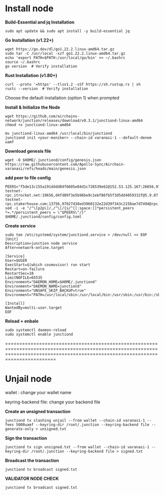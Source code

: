 # Install node
**Build-Essential and jq Installation**
```
sudo apt update && sudo apt install -y build-essential jq
```
**Go Installation (v1.22+)**
```
wget https://go.dev/dl/go1.22.2.linux-amd64.tar.gz  
sudo tar -C /usr/local -xzf go1.22.2.linux-amd64.tar.gz  
echo 'export PATH=$PATH:/usr/local/go/bin' >> ~/.bashrc  
source ~/.bashrc  
go version  # Verify installation  
```

**Rust Installation (v1.80+)**
```
curl --proto '=https' --tlsv1.2 -sSf https://sh.rustup.rs | sh 
rustc --version  # Verify installation  
```
Choose the default installation (option 1) when prompted

**Install & Initialize the Node**
```
wget https://github.com/airchains-network/junction/releases/download/v0.3.1/junctiond-linux-amd64  
chmod +x junctiond-linux-amd64
```

```
mv junctiond-linux-amd64 /usr/local/bin/junctiond  
junctiond init <your-moniker> --chain-id varanasi-1 --default-denom uamf
```

**Download genesis file**
```
wget -O $HOME/.junctiond/config/genesis.json https://raw.githubusercontent.com/Apollo-Sync/Airchain-varanasi/refs/heads/main/genesis.json
```

**add peer to file config**
```
PEERS="f5de13c155a191dddd84f6605e04d1c726539e62@152.53.125.167:26656,97027438ed3960132e22d39f343c2158ae7d749d@167.235.14.83:11956,491b207473ce92a8449af71954668f15ec492f16@37.221.198.137:26656,ad40b693a907181cad7f9db73ae7590206418d5e@65.109.84.33:26756,dd56c40aaf17f2d85debdce58fdd139e66a3d528@65.21.192.60:26656,79f26210777e84efb600bf776c32615a72675d9f@airchains-testnet-rpc.itrocket.net:19656,d4fd89f3e5b96be9c1ebf86fb5f3d5dd4059332f@5.9.87.231:36656,b107bf75ca12c4f5fa544390e27f8104b13c7f1b@airchains-testnet-rpc.stakerhouse.com:13756,97027438ed3960132e22d39f343c2158ae7d749d@rpc.airchains.aknodes.net:11956,3039c0c3ba5f12ffe632e84706b52e960f5da595@65.21.202.124:24656,fa83cc2c8ecc7625454b202368b9c7a366bddb91@116.202.150.231:26656,0b9bc2f3fc252e4c087ed495bdb43a372703fb8c@116.202.210.177:26656,5510914e1271930d8f21352e1d887c5e239f4041@144.76.106.228:26656,c0f3abcd838aeb72f6c7a1c817407bfe021547f3@135.181.139.249:26656,029c4e417a43e902575484af0076f1bcd4f664a6@65.108.199.62:29656,ca449bd16b6cfa4e4d6e06fb5eea9a049d58cdac@94.130.239.53:17656,b5d898c94fa206c0eeb130134299c8c4985faec8@65.21.85.184:26656,60cdaad35b5c203fc2c95af04226f4663128775c@148.251.235.130:24656,bb3560a4e8314317259d9a2c6bd7402111d38a1b@149.50.101.137:12356"
sed -i -e "/^\[p2p\]/,/^\[/{s/^[[:space:]]*persistent_peers *=.*/persistent_peers = \"$PEERS\"/}" $HOME/.junctiond/config/config.toml
```

**Create service**
```
sudo tee /etc/systemd/system/junctiond.service > /dev/null << EOF
[Unit]
Description=junction node service
After=network-online.target

[Service]
User=$USER
ExecStart=$(which cosmovisor) run start
Restart=on-failure
RestartSec=10
LimitNOFILE=65535
Environment="DAEMON_HOME=$HOME/.junctiond"
Environment="DAEMON_NAME=junctiond"
Environment="UNSAFE_SKIP_BACKUP=true"
Environment="PATH=/usr/local/sbin:/usr/local/bin:/usr/sbin:/usr/bin:/sbin:/bin:/usr/games:/usr/local/games:/snap/bin:$HOME/.junctiond/cosmovisor/current/bin"

[Install]
WantedBy=multi-user.target
EOF
```

**Reload + enbale**
```
sudo systemctl daemon-reload
sudo systemctl enable junctiond
```

====================================================================================================================================================================================
# Unjail node

wallet : change your wallet name

keyring-backend file: change your backend file

**Create an unsigned transaction**
```
junctiond tx slashing unjail --from wallet --chain-id varanasi-1 --fees 5000uamf --keyring-dir /root/.junction --keyring-backend file --generate-only > unsigned.txt
```

**Sign the transaction**
```
junctiond tx sign unsigned.txt --from wallet --chain-id varanasi-1 --keyring-dir /root/.junction --keyring-backend file > signed.txt
```

**Broadcast the transaction**
```
junctiond tx broadcast signed.txt
```

**VALIDATOR NODE CHECK**
```
junctiond tx broadcast signed.txt
```
